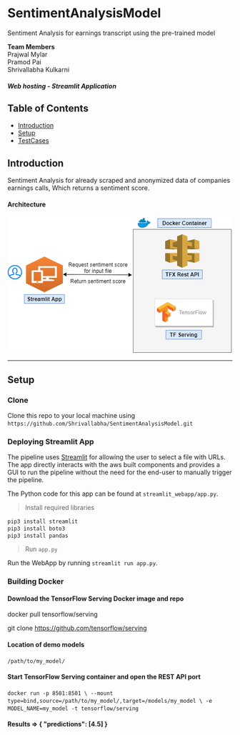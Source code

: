 # SentimentAnalysisModel
Sentiment Analysis for earnings transcript using the pre-trained model

**Team Members**<br />
Prajwal Mylar <br />
Pramod Pai <br />
Shrivallabha Kulkarni <br />

##### Web hosting - Streamlit Application<br />

## Table of Contents

- [Introduction](#introduction)
- [Setup](#setup)
- [TestCases](#testcases)

## Introduction
Sentiment Analysis for already scraped and anonymized data of companies earnings calls, Which returns a sentiment score.

#### Architecture 

![alt text](https://github.com/Shrivallabha/SentimentAnalysisModel/blob/main/SentimentAnalysisArchitecture.png)

---
## Setup

### Clone

Clone this repo to your local machine using `https://github.com/Shrivallabha/SentimentAnalysisModel.git`

### Deploying Streamlit App 

The pipeline uses [Streamlit](https://www.streamlit.io/) for allowing the user to select a file with URLs. The app directly interacts with the aws built components and provides a GUI to run the pipeline without the need for the end-user to manually trigger the pipeline.

The Python code for this app can be found at `streamlit_webapp/app.py`.
> Install required libraries

```
pip3 install streamlit
pip3 install boto3
pip3 install pandas
```

> Run `app.py`

Run the WebApp by running `streamlit run app.py`.

### Building Docker

#### Download the TensorFlow Serving Docker image and repo
docker pull tensorflow/serving

git clone https://github.com/tensorflow/serving
#### Location of demo models
`/path/to/my_model/`

#### Start TensorFlow Serving container and open the REST API port
`docker run -p 8501:8501 \
  --mount type=bind,source=/path/to/my_model/,target=/models/my_model \
  -e MODEL_NAME=my_model -t tensorflow/serving`

#### Results => { "predictions": [4.5] }
